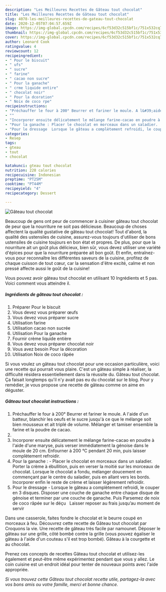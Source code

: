 ```yaml
---
description: "Les Meilleures Recettes de Gâteau tout chocolat"
title: "Les Meilleures Recettes de Gâteau tout chocolat"
slug: 4078-les-meilleures-recettes-de-gateau-tout-chocolat
date: 2020-12-05T07:04:57.659Z
image: https://img-global.cpcdn.com/recipes/6cf53d32c515bf1c/751x532cq70/gateau-tout-chocolat-photo-principale-de-la-recette.jpg
thumbnail: https://img-global.cpcdn.com/recipes/6cf53d32c515bf1c/751x532cq70/gateau-tout-chocolat-photo-principale-de-la-recette.jpg
cover: https://img-global.cpcdn.com/recipes/6cf53d32c515bf1c/751x532cq70/gateau-tout-chocolat-photo-principale-de-la-recette.jpg
author: Leonard Cook
ratingvalue: 4
reviewcount: 12
recipeingredient:
- " Pour le biscuit"
- " ufs"
- " sucre"
- " farine"
- " cacao non sucre"
- " Pour la ganache"
- " crme liquide entire"
- " chocolat noir"
- " Pour la dcoration"
- " Noix de coco rpe"
recipeinstructions:
- "Préchauffer le four à 200° Beurrer et fariner le moule. A l&#39;aide d&#39;un batteur, blanchir les oeufs et le sucre jusqu&#39;à ce que le mélange soit bien mousseux et ait triplé de volume. Mélanger et tamiser ensemble la farine et la poudre de cacao."
- ""
- "Incorporer ensuite délicatement le mélange farine-cacao en poudre à l&#39;aide d&#39;une maryse, puis verser immédiatement la génoise dans le moule de 20 cm. Enfourner à 200 °C pendant 20 min, puis laisser complètement refroidir."
- "Pour la ganache : Placer le chocolat en morceaux dans un saladier.  Porter la crème à ébullition, puis en verser la moitié sur les morceaux de chocolat. Lorsque le chocolat a fondu, mélanger doucement en commençant par le centre du saladier, puis en allant vers les bords. Incorporer enfin le reste de crème et laisser légèrement refroidir."
- "Pour le dressage  Lorsque le gâteau a complètement refroidi, le couper en 3 disques. Disposer une couche de ganache entre chaque disque de génoise et terminer par une couche de ganache. Puis Parsemez de noix de coco râpée sur le déçu   Laisser reposer au frais jusqu’au moment de servir"
categories:
- Resep
tags:
- gteau
- tout
- chocolat

katakunci: gteau tout chocolat 
nutrition: 228 calories
recipecuisine: Indonesian
preptime: "PT25M"
cooktime: "PT44M"
recipeyield: "4"
recipecategory: Dessert

---
```



![Gâteau tout chocolat](https://img-global.cpcdn.com/recipes/6cf53d32c515bf1c/751x532cq70/gateau-tout-chocolat-photo-principale-de-la-recette.jpg)

Beaucoup de gens ont peur de commencer à cuisiner gâteau tout chocolat de peur que la nourriture ne soit pas délicieuse. Beaucoup de choses affectent la qualité gustative de gâteau tout chocolat! Tout d'abord, la qualité des ustensiles de cuisine, assurez-vous toujours d'utiliser de bons ustensiles de cuisine toujours en bon état et propres. De plus, pour que la nourriture ait un goût plus délicieux, bien sûr, vous devez utiliser une variété d'épices pour que la nourriture préparée ait bon goût. Et enfin, entraînez-vous pour reconnaître les différentes saveurs de la cuisine, profitez de chaque cuisson de tout cœur, car la sensation d'être excité, calme et non pressé affecte aussi le goût de la cuisine!

<!--inarticleads1-->

Vous pouvez avoir gâteau tout chocolat en utilisant 10 Ingrédients et 5 pas. Voici comment vous atteindre il.

##### Ingrédients de gâteau tout chocolat :

1. Préparer  Pour le biscuit
1. Vous devez vous préparer  œufs
1. Vous devez vous préparer  sucre
1. Utilisation  farine
1. Utilisation  cacao non sucrée
1. Utilisation  Pour la ganache
1. Fournir  crème liquide entière
1. Vous devez vous préparer  chocolat noir
1. Vous avez besoin  Pour la décoration
1. Utilisation  Noix de coco râpée


Si vous voulez un gâteau tout chocolat pour une occasion particulière, voici une recette qui pourrait vous plaire. C&#39;est un gâteau simple à réaliser, la difficulté résidera essentiellement dans la réussite du. Gâteau tout chocolat. Ça faisait longtemps qu&#39;il n&#39;y avait pas eu du chocolat sur le blog. Pour y remédier, je vous propose une recette de gâteau comme on aime en déguster. 

<!--inarticleads2-->

##### Gâteau tout chocolat instructions :

1. Préchauffer le four à 200° Beurrer et fariner le moule. A l&#39;aide d&#39;un batteur, blanchir les oeufs et le sucre jusqu&#39;à ce que le mélange soit bien mousseux et ait triplé de volume. Mélanger et tamiser ensemble la farine et la poudre de cacao.
1. 
1. Incorporer ensuite délicatement le mélange farine-cacao en poudre à l&#39;aide d&#39;une maryse, puis verser immédiatement la génoise dans le moule de 20 cm. Enfourner à 200 °C pendant 20 min, puis laisser complètement refroidir.
1. Pour la ganache : - Placer le chocolat en morceaux dans un saladier.  Porter la crème à ébullition, puis en verser la moitié sur les morceaux de chocolat. Lorsque le chocolat a fondu, mélanger doucement en commençant par le centre du saladier, puis en allant vers les bords. Incorporer enfin le reste de crème et laisser légèrement refroidir.
1. Pour le dressage  - Lorsque le gâteau a complètement refroidi, le couper en 3 disques. Disposer une couche de ganache entre chaque disque de génoise et terminer par une couche de ganache. Puis Parsemez de noix de coco râpée sur le déçu   Laisser reposer au frais jusqu’au moment de servir


Dans une casserole, faites fondre le chocolat et le beurre coupé en morceaux à feu. Découvrez cette recette de Gâteau tout chocolat par Croquons la vie. Une recette de gâteau très facile par namounet. Déposer le gâteau sur une grille, côté bombé contre la grille (vous pouvez égaliser le gâteau à l&#39;aide d&#39;un couteau s&#39;il est trop bombé). Gâteau à la courgette et au chocolat. 

<!--inarticleads1-->

<p>
Prenez ces concepts de recettes Gâteau tout chocolat et utilisez-les également et peut-être même expérimentez pendant que vous y allez. Le coin cuisine est un endroit idéal pour tenter de nouveaux points avec l'aide appropriée.
</p>

<p>
<i>Si vous trouvez cette Gâteau tout chocolat recette utile, partagez-la avec vos bons amis ou votre famille, merci et bonne chance.</i>
</p>

